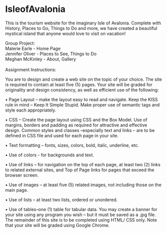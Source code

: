 # IsleofAvalonia
This is the tourism website for the imaginary Isle of Avalonia.
Complete with History, Places to Go, Things to Do and more, we have created a beautiful 
mystical island that anyone would love to visit on vacation!

Group Project: <br />
Malerie Earle - Home Page<br />
Jennifer Oliver - Places to See, Things to Do <br />
Meghan McKinley - About, Gallery<br />
<br />
Assignment Instructions:

You are to design and create a web site on the topic of your choice.  The site is required to contain at least five (5) pages.  Your site will be graded for originality and design consistency, as well as efficient use of the following:

• Page Layout – make the layout easy to read and navigate. Keep the KISS rule in mind – Keep It Simple Stupid.  Make proper use of semantic tags and style each appropriately.

• CSS – Create  the  page  layout  using  CSS  and  the  Box  Model. Use of margins, borders and padding as required for attractive and effective design. Common styles and classes –especially text and links – are to be defined in CSS file and used for each page in your site.  

• Text formatting – fonts, sizes, colors, bold, italic, underline, etc.

• Use of colors - for backgrounds and text.

• Use of links – for navigation on the top of each page, at least two (2) links to related external sites, and Top of Page links for pages that exceed the browser screen.

• Use of images – at least five (5) related images, not including those on the main page.

• Use of lists – at least two lists, ordered or unordered.

• Use of tables–one (1) table for tabular data. You may create a banner for your site using any program you wish – but it must be saved as a .jpg file. The remainder of this site is to be completed using HTML/ CSS only.  Note that your site will be graded using Google Chrome.
